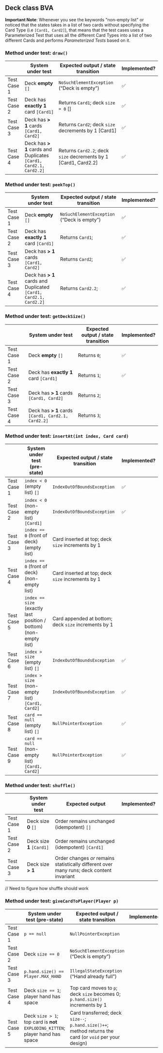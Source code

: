 ## Deck class BVA

**Important Note**: Whenever you see the keywords "non-empty list" or noticed that the states takes in a list of two
cards without specifying the Card Type (i.e `[Card1, Card2]`), that means that the test cases uses a Parameterized Test
that uses all the different Card Types into a list of two different Cards and performs _Parameterized Tests_ based on
it.

### Method under test: `draw()`

|             | System under test                                                 | Expected output / state transition                              | Implemented?       |
|-------------|-------------------------------------------------------------------|-----------------------------------------------------------------|--------------------|
| Test Case 1 | Deck **empty** `[]`                                               | `NoSuchElementException` (“Deck is empty”)                      | :white_check_mark: |
| Test Case 2 | Deck has **exactly 1** card `[Card1]`                             | Returns `Card1`; deck `size = 0` []                             | :white_check_mark: |
| Test Case 3 | Deck has **> 1** cards `[Card1, Card2]`                           | Returns `Card2`; deck `size` decrements by 1 [Card1]            | :white_check_mark: |
| Test Case 4 | Deck has **> 1** cards and Duplicates `[Card1, Card2.1, Card2.2]` | Returns `Card2.2`; deck `size` decrements by 1 [Card1, Card2.2] | :white_check_mark: |

### Method under test: `peekTop()`

|             | System under test                                                 | Expected output / state transition         | Implemented?       |
|-------------|-------------------------------------------------------------------|--------------------------------------------|--------------------|
| Test Case 1 | Deck **empty** `[]`                                               | `NoSuchElementException` (“Deck is empty”) | :white_check_mark: |
| Test Case 2 | Deck has **exactly 1** card `[Card1]`                             | Returns `Card1`;                           | :white_check_mark: |
| Test Case 3 | Deck has **> 1** cards `[Card1, Card2]`                           | Returns `Card2`;                           | :white_check_mark: |
| Test Case 4 | Deck has **> 1** cards and Duplicated `[Card1, Card2.1, Card2.2]` | Returns `Card2.2`;                         | :white_check_mark: |

### Method under test: `getDeckSize()`

|             | System under test                                  | Expected output / state transition | Implemented?       |
|-------------|----------------------------------------------------|------------------------------------|--------------------|
| Test Case 1 | Deck **empty** `[]`                                | Returns `0`;                       | :white_check_mark: |
| Test Case 2 | Deck has **exactly 1** card `[Card1]`              | Returns `1`;                       | :white_check_mark: |
| Test Case 3 | Deck has **> 1** cards `[Card1, Card2]`            | Returns `2`;                       |                    |
| Test Case 4 | Deck has **> 1** cards `[Card1, Card2.1, Card2.2]` | Returns `3`;                       |                    |

### Method under test: `insertAt(int index, Card card)`

|             | System under test (pre-state)                                      | Expected output / state transition                   | Implemented?       |
|-------------|--------------------------------------------------------------------|------------------------------------------------------|--------------------|
| Test Case 1 | `index < 0` (empty list)     `[]`                                  | `IndexOutOfBoundsException`                          | :white_check_mark: |
| Test Case 2 | `index < 0` (non-empty list) `[Card1]`                             | `IndexOutOfBoundsException`                          | :white_check_mark: |
| Test Case 3 | `index == 0` (front of deck) (empty list)                          | Card inserted at top; deck `size` increments by 1    |                    |
| Test Case 4 | `index == 0` (front of deck) (non-empty list)                      | Card inserted at top; deck `size` increments by 1    |                    |
| Test Case 5 | `index == size` (exactly last position / bottom)  (non-empty list) | Card appended at bottom; deck `size` increments by 1 |                    |
| Test Case 6 | `index > size` (empty list)   `[]`                                 | `IndexOutOfBoundsException`                          | :white_check_mark: |
| Test Case 7 | `index > size` (non-empty list) `[Card1, Card2]`                   | `IndexOutOfBoundsException`                          | :white_check_mark: |
| Test Case 8 | `card == null` (empty list)    `[]`                                | `NullPointerException`                               | :white_check_mark: |
| Test Case 9 | `card == null` (non-empty list) `[Card1, Card2]`                   | `NullPointerException`                               | :white_check_mark: |

### Method under test: `shuffle()`

|             | System under test         | Expected output                                                                           | Implemented? |
|-------------|---------------------------|-------------------------------------------------------------------------------------------|--------------|
| Test Case 1 | Deck size **0** `[]`      | Order remains unchanged (idempotent) `[]`                                                 |              |
| Test Case 2 | Deck size **1** `[Card1]` | Order remains unchanged (idempotent) `[Card1]`                                            |              |
| Test Case 3 | Deck size **> 1**         | Order changes _or_ remains statistically different over many runs; deck content invariant |              |

// Need to figure how shuffle should work

### Method under test: `giveCardToPlayer(Player p)`

|             | System under test (pre-state)                                                  | Expected output / state transition                                                                      | Implemented? |
|-------------|--------------------------------------------------------------------------------|---------------------------------------------------------------------------------------------------------|--------------|
| Test Case 1 | `p == null`                                                                    | `NullPointerException`                                                                                  |              |
| Test Case 2 | Deck `size == 0`                                                               | `NoSuchElementException` (“Deck is empty”)                                                              |              |
| Test Case 3 | `p.hand.size() == Player.MAX_HAND`                                             | `IllegalStateException` (“Hand already full”)                                                           |              |
| Test Case 4 | Deck `size == 1`; player hand has space                                        | Top card moves to `p`; deck `size` becomes 0; `p.hand.size()` increments by 1                           |              |
| Test Case 5 | Deck `size > 1`; top card is **not** `EXPLODING_KITTEN`; player hand has space | Card transferred; deck `size--`; `p.hand.size()++`; method returns the card (or `void` per your design) |              |
